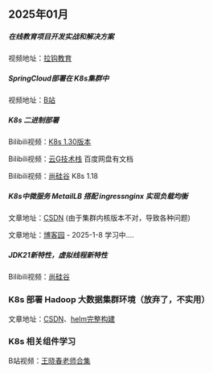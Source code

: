 ## 2025年01月



##### 在线教育项目开发实战和解决方案

视频地址：[拉钩教育](https://kaiwu.lagou.com/xunlianying/index.html?courseId=67#/detail?weekId=3652&lessonId=27353)



##### SpringCloud部署在 K8s集群中

视频地址：[B站](https://www.bilibili.com/video/BV1Xh4y1q7aW)



##### K8s 二进制部署

Bilibili视频：[K8s 1.30版本](https://www.bilibili.com/video/BV1hx4y1n7E5)

Bilibili视频：[云G技术栈](https://www.bilibili.com/video/BV1wu411P7bv) 百度网盘有文档

Bilibili视频：[尚硅谷](https://www.bilibili.com/video/BV1GT4y1A756) K8s 1.18



##### K8s中微服务 MetailLB 搭配 ingressnginx 实现负载均衡

文章地址：[CSDN](https://blog.csdn.net/weixin_68398469/article/details/142682700) (由于集群内核版本不对，导致各种问题)

文章地址：[博客园](https://www.cnblogs.com/birkhoffxia/articles/17998192) - 2025-1-8 学习中....



##### JDK21新特性，虚拟线程新特性

Bilibili视频：[尚硅谷](https://www.bilibili.com/video/BV1Xg4y197DB)



### K8s 部署 Hadoop 大数据集群环境（放弃了，不实用）

文章地址：[CSDN](https://blog.csdn.net/weixin_39750084/article/details/136750613)、[helm完整构建](https://www.modb.pro/db/582378)



### K8s 相关组件学习

B站视频：[王晓春老师合集](https://space.bilibili.com/297271861/lists?sid=920302)

